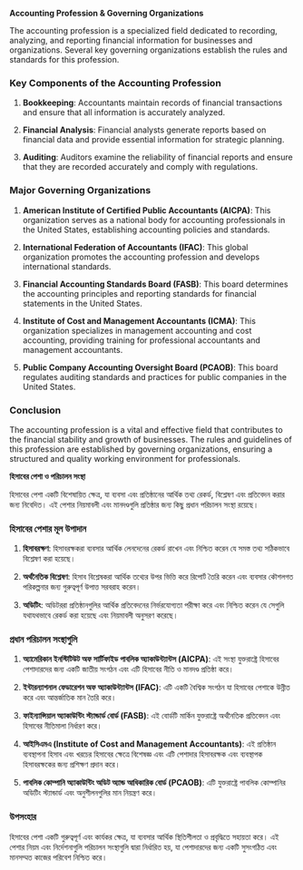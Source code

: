 **Accounting Profession & Governing Organizations**

The accounting profession is a specialized field dedicated to recording, analyzing, and reporting financial information for businesses and organizations. Several key governing organizations establish the rules and standards for this profession.

### Key Components of the Accounting Profession

1. **Bookkeeping**: Accountants maintain records of financial transactions and ensure that all information is accurately analyzed.

2. **Financial Analysis**: Financial analysts generate reports based on financial data and provide essential information for strategic planning.

3. **Auditing**: Auditors examine the reliability of financial reports and ensure that they are recorded accurately and comply with regulations.

### Major Governing Organizations

1. **American Institute of Certified Public Accountants (AICPA)**: This organization serves as a national body for accounting professionals in the United States, establishing accounting policies and standards.

2. **International Federation of Accountants (IFAC)**: This global organization promotes the accounting profession and develops international standards.

3. **Financial Accounting Standards Board (FASB)**: This board determines the accounting principles and reporting standards for financial statements in the United States.

4. **Institute of Cost and Management Accountants (ICMA)**: This organization specializes in management accounting and cost accounting, providing training for professional accountants and management accountants.

5. **Public Company Accounting Oversight Board (PCAOB)**: This board regulates auditing standards and practices for public companies in the United States.

### Conclusion

The accounting profession is a vital and effective field that contributes to the financial stability and growth of businesses. The rules and guidelines of this profession are established by governing organizations, ensuring a structured and quality working environment for professionals.


**হিসাবের পেশা ও পরিচালন সংস্থা**

হিসাবের পেশা একটি বিশেষায়িত ক্ষেত্র, যা ব্যবসা এবং প্রতিষ্ঠানের আর্থিক তথ্য রেকর্ড, বিশ্লেষণ এবং প্রতিবেদন করার জন্য নিবেদিত। এই পেশার নিয়মাবলী এবং মানদণ্ডগুলি প্রতিষ্ঠার জন্য কিছু প্রধান পরিচালন সংস্থা রয়েছে।

### হিসাবের পেশার মূল উপাদান

1. **হিসাবরক্ষণ**: হিসাবরক্ষকরা ব্যবসার আর্থিক লেনদেনের রেকর্ড রাখেন এবং নিশ্চিত করেন যে সমস্ত তথ্য সঠিকভাবে বিশ্লেষণ করা হয়েছে।

2. **অর্থনৈতিক বিশ্লেষণ**: হিসাব বিশ্লেষকরা আর্থিক তথ্যের উপর ভিত্তি করে রিপোর্ট তৈরি করেন এবং ব্যবসার কৌশলগত পরিকল্পনার জন্য গুরুত্বপূর্ণ উপাত্ত সরবরাহ করেন।

3. **অডিটিং**: অডিটররা প্রতিষ্ঠানগুলির আর্থিক প্রতিবেদনের নির্ভরযোগ্যতা পরীক্ষা করে এবং নিশ্চিত করেন যে সেগুলি যথাযথভাবে রেকর্ড করা হয়েছে এবং নিয়মাবলী অনুসরণ করেছে।

### প্রধান পরিচালন সংস্থাগুলি

1. **অ্যামেরিকান ইনস্টিটিউট অফ সার্টিফাইড পাবলিক অ্যাকাউন্ট্যান্টস (AICPA)**: এই সংস্থা যুক্তরাষ্ট্রে হিসাবের পেশাদারদের জন্য একটি জাতীয় সংগঠন এবং এটি হিসাবের নীতি ও মানদণ্ড প্রতিষ্ঠা করে।

2. **ইন্টারন্যাশনাল ফেডারেশন অফ অ্যাকাউন্ট্যান্টস (IFAC)**: এটি একটি বৈশ্বিক সংগঠন যা হিসাবের পেশাকে উন্নীত করে এবং আন্তর্জাতিক মান তৈরি করে।

3. **ফাইন্যান্সিয়াল অ্যাকাউন্টিং স্ট্যান্ডার্ড বোর্ড (FASB)**: এই বোর্ডটি মার্কিন যুক্তরাষ্ট্রে অর্থনৈতিক প্রতিবেদন এবং হিসাবের নীতিমালা নির্ধারণ করে।

4. **আইসিএমএ (Institute of Cost and Management Accountants)**: এই প্রতিষ্ঠান ব্যবস্থাপনা হিসাব এবং খরচের হিসাবের ক্ষেত্রে বিশেষজ্ঞ এবং এটি পেশাদার হিসাবরক্ষক এবং ব্যবস্থাপক হিসাবরক্ষকের জন্য প্রশিক্ষণ প্রদান করে।

5. **পাবলিক কোম্পানি অ্যাকাউন্টিং অডিট অ্যান্ড আধিকারিক বোর্ড (PCAOB)**: এটি যুক্তরাষ্ট্রে পাবলিক কোম্পানির অডিটিং স্ট্যান্ডার্ড এবং অনুশীলনগুলির মান নিয়ন্ত্রণ করে।

### উপসংহার

হিসাবের পেশা একটি গুরুত্বপূর্ণ এবং কার্যকর ক্ষেত্র, যা ব্যবসার আর্থিক স্থিতিশীলতা ও প্রবৃদ্ধিতে সহায়তা করে। এই পেশার নিয়ম এবং নির্দেশনাগুলি পরিচালন সংস্থাগুলি দ্বারা নির্ধারিত হয়, যা পেশাদারদের জন্য একটি সুসংগঠিত এবং মানসম্মত কাজের পরিবেশ নিশ্চিত করে।
